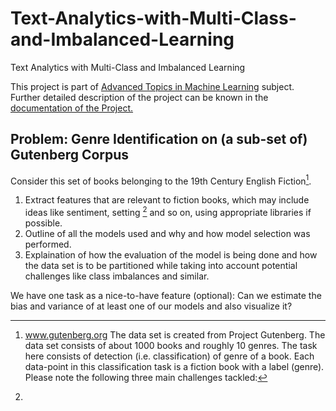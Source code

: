 
# Text-Analytics-with-Multi-Class-and-Imbalanced-Learning
Text Analytics with Multi-Class and Imbalanced Learning

This project is part of [Advanced Topics in Machine Learning](http://www.dke.ovgu.de/findke/en/Studies/Courses/Summer+Term+2020/Advanced+Topics+in+Machine+Learning-p-1228.html) subject. Further detailed description of the project can be known in the [documentation of the Project.](https://github.com/JalajVora/Text-Analytics-with-Multi-Class-and-Imbalanced-Learning/blob/master/docs/ATiML_Project_Paper.pdf)

## Problem: Genre Identification on (a sub-set of) Gutenberg Corpus
Consider this set of books belonging to the 19th Century English Fiction[^1].
[^1]: www.gutenberg.org
The data set is created from Project Gutenberg. The data set consists of about 1000 books and roughly
10 genres. The task here consists of detection (i.e. classification) of genre of a book. Each
data-point in this classification task is a fiction book with a label (genre). Please note the
following three main challenges tackled:
1. Extract features that are relevant to fiction books, which may include ideas like sentiment, setting [^2] and so on, using appropriate libraries if possible. 
1. Outline of all the models used and why and how model selection was performed.
1. Explaination of how the evaluation of the model is being done and how the data set is to be
partitioned while taking into account potential challenges like class imbalances and
similar.

[^2]: 
We have one task as a nice-to-have feature (optional): Can we estimate the
bias and variance of at least one of our models and also visualize it?
